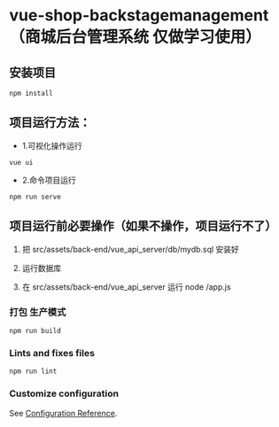 # vue-shop-backstagemanagement（商城后台管理系统 仅做学习使用）

## 安装项目

```
npm install
```

## 项目运行方法：

- 1.可视化操作运行

```
vue ui
```

- 2.命令项目运行

```
npm run serve
```

## 项目运行前必要操作（如果不操作，项目运行不了）

1.  把 src/assets/back-end/vue_api_server/db/mydb.sql 安装好

2.  运行数据库

3.  在 src/assets/back-end/vue_api_server 运行 node /app.js

### 打包 生产模式

```
npm run build
```

### Lints and fixes files

```
npm run lint
```

### Customize configuration

See [Configuration Reference](https://cli.vuejs.org/config/).
